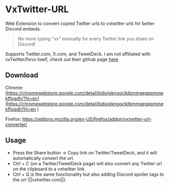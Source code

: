 # VxTwitter-URL
Web Extension to convert copied Twitter urls to vxtwitter urls for better Discord embeds.
> No more typing "vx" manually for every Twitter link you share on Discord!

Supports Twitter.com, X.com, and TweetDeck. I am not affiliated with vxTwitter/fixvx itself, check out their github page [here](https://github.com/dylanpdx/BetterTwitFix)

## Download
Chrome: [https://chromewebstore.google.com/detail/bdioigkngoclklbmmgegppmmekffpgdh/?hl=en](https://chromewebstore.google.com/detail/bdioigkngoclklbmmgegppmmekffpgdh?hl=en
)

Firefox: https://addons.mozilla.org/en-US/firefox/addon/vxtwitter-url-converter/

## Usage
* Press the Share button -> Copy link on Twitter/TweetDeck, and it will automatically convert the url.
* Ctrl + C (on a Twitter/TweetDeck page) will also convert any Twitter url on the clipboard to a vxtwitter link.
* Ctrl + Q is the same functionality but also adding Discord spoiler tags to the url (||vxtwitter.com||).
